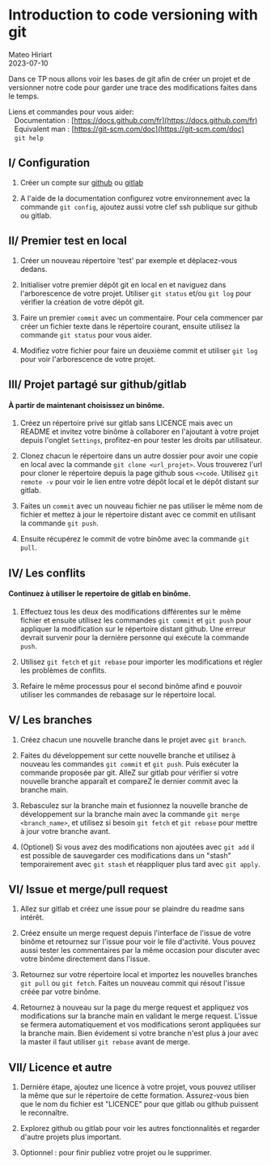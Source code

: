 # Introduction to code versioning with git
Mateo Hiriart  
2023-07-10

Dans ce TP nous allons voir les bases de git afin de créer un projet et de versionner
notre code pour garder une trace des modifications faites dans le temps.


Liens et commandes pour vous aider:  
&nbsp;&nbsp; Documentation :  [https://docs.github.com/fr](https://docs.github.com/fr)  
&nbsp;&nbsp; Equivalent man :  [https://git-scm.com/doc](https://git-scm.com/doc)  
&nbsp;&nbsp; `git help`

## I/ Configuration
1) Créer un compte sur [github](https://github.com/) ou [gitlab](https://gitlab.com)

2) A l'aide de la documentation configurez votre environnement avec la commande `git config`, ajoutez aussi votre clef ssh publique sur github ou gitlab.

## II/ Premier test en local

1) Créer un nouveau répertoire 'test' par exemple et déplacez-vous dedans.

2) Initialiser votre premier dépôt git en local en et naviguez dans l'arborescence de votre projet.
Utiliser ``git status`` et/ou ``git log`` pour vérifier la création de votre dépôt git.

3) Faire un premier `commit` avec un commentaire. Pour cela commencer par créer un fichier texte dans le répertoire courant, ensuite utilisez la commande `git status` pour vous aider.

4) Modifiez votre fichier pour faire un deuxième commit et utiliser `git log` pour voir l'arborescence
de votre projet.


## III/ Projet partagé sur github/gitlab
#### À partir de maintenant choisissez un binôme.

1) Créez un répertoire privé sur gitlab sans LICENCE mais avec un README et invitez votre binôme à collaborer en l'ajoutant à votre projet depuis l'onglet `Settings`, profitez-en pour tester les droits par utilisateur.

2) Clonez chacun le répertoire dans un autre dossier pour avoir une copie en local avec la commande `git clone <url_projet>`. Vous trouverez l'url pour cloner le répertoire depuis la page github sous `<>code`. Utilisez `git remote -v` pour voir le lien entre votre dépôt local et le dépôt distant sur gitlab.

3) Faites un `commit` avec un nouveau fichier ne pas utiliser le même nom de fichier et mettez à jour le répertoire distant avec ce commit en utilisant la commande `git push`.

4) Ensuite récupérez le commit de votre binôme avec la commande `git pull`.

## IV/ Les conflits
#### Continuez à utiliser le repertoire de gitlab en binôme.

1) Effectuez tous les deux des modifications différentes sur le même fichier et ensuite utilisez les commandes `git commit` et `git push`
pour appliquer la modification sur le répertoire distant github. Une erreur devrait survenir pour la dernière personne qui exécute la commande `push`.

2) Utilisez `git fetch` et `git rebase` pour importer les modifications et régler les problèmes de conflits.

3) Refaire le même processus pour el second binôme afind e pouvoir utiliser les commandes de rebasage sur le répertoire local.

## V/ Les branches

1) Créez chacun une nouvelle branche dans le projet avec `git branch`.

2) Faites du développement sur cette nouvelle branche et utilisez à nouveau les commandes `git commit` et `git push`. Puis exécuter la commande proposée par git.
AlleZ sur gitlab pour vérifier si votre nouvelle branche apparaît et compareZ le dernier commit avec la branche main.

3) Rebasculez sur la branche main et fusionnez la nouvelle branche de développement sur la branche main avec la commande `git merge <branch_name>`, et utilisez si besoin  `git fetch` et `git rebase` pour mettre à jour votre branche avant.

4) (Optionel) Si vous avez des modifications non ajoutées avec `git add` il est possible de sauvegarder ces modifications dans un "stash" temporairement avec `git stash` et réappliquer plus tard avec `git apply`.

## VI/ Issue et merge/pull request

1) Allez sur gitlab et créez une issue pour se plaindre du readme sans intérêt.

2) Créez ensuite un merge request depuis l'interface de l'issue de votre binôme et retournez sur l'issue pour voir le file d'activité. Vous pouvez aussi tester les commentaires par la même occasion pour discuter avec votre binôme directement dans l'issue.

3) Retournez sur votre répertoire local et importez les nouvelles branches `git pull` ou `git fetch`. Faites un nouveau commit qui résout l'issue créée par votre binôme.

4) Retournez à nouveau sur la page du merge request et appliquez vos modifications sur la branche main en validant le merge request. L'issue se fermera automatiquement et vos modifications seront appliquées sur la branche main. Bien évidement si votre branche n'est plus à jour avec la master il faut utiliser `git rebase` avant de merge.

## VII/ Licence et autre

1) Dernière étape, ajoutez une licence à votre projet, vous pouvez utiliser la même que sur le répertoire de cette formation. Assurez-vous bien que le nom du fichier est "LICENCE" pour que gitlab ou github puissent le reconnaître.

3) Explorez github ou gitlab pour voir les autres fonctionnalités et regarder d'autre projets plus important.

2) Optionnel : pour finir publiez votre projet ou le supprimer.
